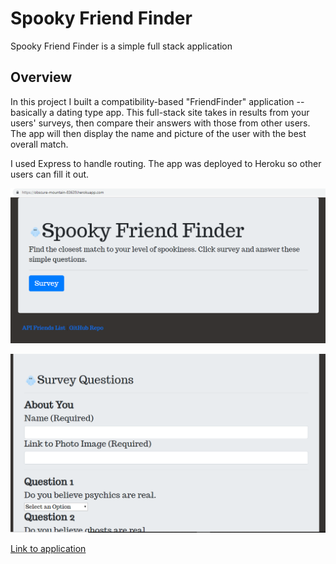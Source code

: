  # Spooky Friend Finder #

Spooky Friend Finder is a simple full stack application

 ## Overview ##
 In this project I built a compatibility-based "FriendFinder" application -- basically a dating type app. This full-stack site takes in results from your users' surveys, then compare their answers with those from other users. The app will then display the name and picture of the user with the best overall match.

I used Express to handle routing. The app was deployed to Heroku so other users can fill it out.

 ![screenshot data with input](friendfinder.png)
 
 
 
  ![screenshot data with input](friendfindersuvey.png)

 [Link to application](https://obscure-mountain-83639.herokuapp.com/)
